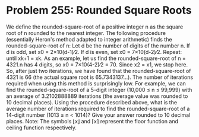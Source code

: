 # Problem 255: Rounded Square Roots
We define the rounded-square-root of a positive integer n as the square
root of n rounded to the nearest integer. The following procedure
(essentially Heron's method adapted to integer arithmetic) finds the
rounded-square-root of n: Let d be the number of digits of the number n.
If d is odd, set x0 = 2×10(d-1)⁄2. If d is even, set x0 = 7×10(d-2)⁄2.
Repeat: until xk+1 = xk. As an example, let us find the
rounded-square-root of n = 4321.n has 4 digits, so x0 = 7×10(4-2)⁄2 =
70. Since x2 = x1, we stop here. So, after just two iterations, we have
found that the rounded-square-root of 4321 is 66 (the actual square root
is 65.7343137…). The number of iterations required when using this
method is surprisingly low. For example, we can find the
rounded-square-root of a 5-digit integer (10,000 ≤ n ≤ 99,999) with an
average of 3.2102888889 iterations (the average value was rounded to 10
decimal places). Using the procedure described above, what is the
average number of iterations required to find the rounded-square-root of
a 14-digit number (1013 ≤ n &lt; 1014)? Give your answer rounded to 10
decimal places. Note: The symbols ⌊x⌋ and ⌈x⌉ represent the floor
function and ceiling function respectively.
